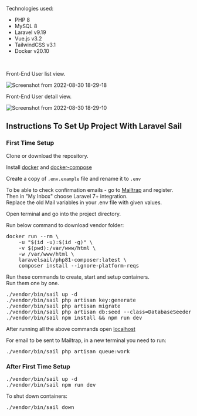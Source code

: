 <p>Technologies used:</p>
<ul>
    <li>PHP 8</li>
    <li>MySQL 8</li>
    <li>Laravel v9.19</li>
    <li>Vue.js v3.2</li>
    <li>TailwindCSS v3.1</li>
    <li>Docker v20.10</li>
</ul>
<br>
<p>Front-End User list view.</p>

![Screenshot from 2022-08-30 18-29-18](https://user-images.githubusercontent.com/104723218/187481912-a95cb80f-ca2c-4a67-a8af-b11d4901a63e.png)
<p>Front-End User detail view.</p>

![Screenshot from 2022-08-30 18-29-10](https://user-images.githubusercontent.com/104723218/187481985-3cf55b33-f5b9-4476-857b-33e090350b1a.png)



<h2>Instructions To Set Up Project With Laravel Sail</h2>


<h3>First Time Setup</h3>

<p>Clone or download the repository.</p>
<p>Install <a href="https://docs.docker.com/engine/install/">docker</a> and <a href="https://docs.docker.com/compose/install/">docker-compose</a></p>
<p>Create a copy of <code>.env.example</code> file and rename it to <code>.env</code></p>
<p>To be able to check confirmation emails - go to <a href="https://mailtrap.io/">Mailtrap</a> and register. 
<br>Then in "My Inbox" choose Laravel 7+ integration. 
<br>Replace the old Mail variables in your .env file with given values.</p> 
<p>Open terminal and go into the project directory.</p>
<p>Run below command to download vendor folder:</p>
<pre>
docker run --rm \
    -u "$(id -u):$(id -g)" \
    -v $(pwd):/var/www/html \
    -w /var/www/html \
    laravelsail/php81-composer:latest \
    composer install --ignore-platform-reqs
</pre>

<p>Run these commands to create, start and setup containers. 
<br>Run them one by one.
</p>
<pre>
./vendor/bin/sail up -d
./vendor/bin/sail php artisan key:generate
./vendor/bin/sail php artisan migrate
./vendor/bin/sail php artisan db:seed --class=DatabaseSeeder
./vendor/bin/sail npm install && npm run dev
</pre>

<p>After running all the above commands open <a href="http://127.0.0.1:8000/">localhost</a></p>

<p>For email to be sent to Mailtrap, in a new terminal you need to run:</p> 
<pre>./vendor/bin/sail php artisan queue:work</pre>


<h3>After First Time Setup</h3>
<pre>
./vendor/bin/sail up -d
./vendor/bin/sail npm run dev
</pre>


<p>To shut down containers:</p>
<pre>./vendor/bin/sail down</pre>

